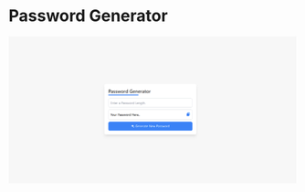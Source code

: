 # Password Generator
![image](https://github.com/MohittSharma27/Password_generator/blob/91829ca4cafeaf8da2d7c5de8e7240ebbda5d87d/UI.png)

